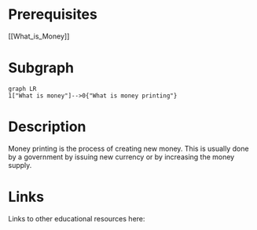 
# Prerequisites
[[What_is_Money]]



# Subgraph

```mermaid
graph LR
1["What is money"]-->0{"What is money printing"}
```



# Description
  
Money printing is the process of creating new money. This is usually done by a government by issuing new currency or by increasing the money supply.

# Links
Links to other educational resources here:
